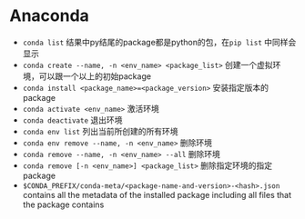 # Anaconda

* `conda list` 结果中py结尾的package都是python的包，在`pip list` 中同样会显示
* `conda create --name, -n <env_name> <package_list>` 创建一个虚拟环境，可以跟一个以上的初始package
* `conda install <package_name>=<package_version>` 安装指定版本的package
* `conda activate <env_name>` 激活环境
* `conda deactivate` 退出环境
* `conda env list` 列出当前所创建的所有环境
* `conda env remove --name, -n <env_name>` 删除环境
* `conda remove --name, -n <env_name> --all` 删除环境
* `conda remove [-n <env_name>] <package_list>` 删除指定环境的指定package
* `$CONDA_PREFIX/conda-meta/<package-name-and-version>-<hash>.json` contains all the metadata of the installed package including all files that the package contains
